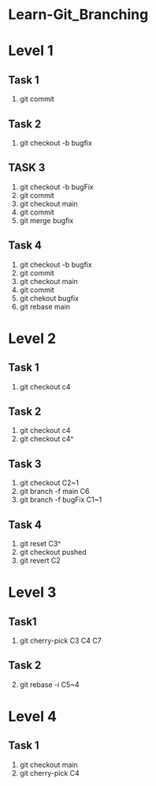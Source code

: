 # Learn-Git_Branching

# Level 1

## Task 1
1. git commit

## Task 2
1. git checkout -b bugfix



## TASK 3
1. git checkout -b bugFix
2. git commit
3. git checkout main
4. git commit
5. git merge bugfix

## Task 4
1. git checkout -b bugfix
2. git commit
3. git checkout main
4. git commit
5. git chekout bugfix
6. git rebase main


# Level 2

## Task 1
1. git checkout c4

## Task 2
1. git checkout c4
2. git checkout c4^

## Task 3
1. git checkout C2~1
2. git branch -f main C6
3. git branch -f bugFix C1~1

## Task 4
1. git reset C3^
2. git checkout pushed
3. git revert C2

# Level 3
## Task1
1. git cherry-pick C3 C4 C7
## Task 2
2. git rebase -i C5~4

# Level 4

## Task 1
1. git checkout main
2. git cherry-pick C4

